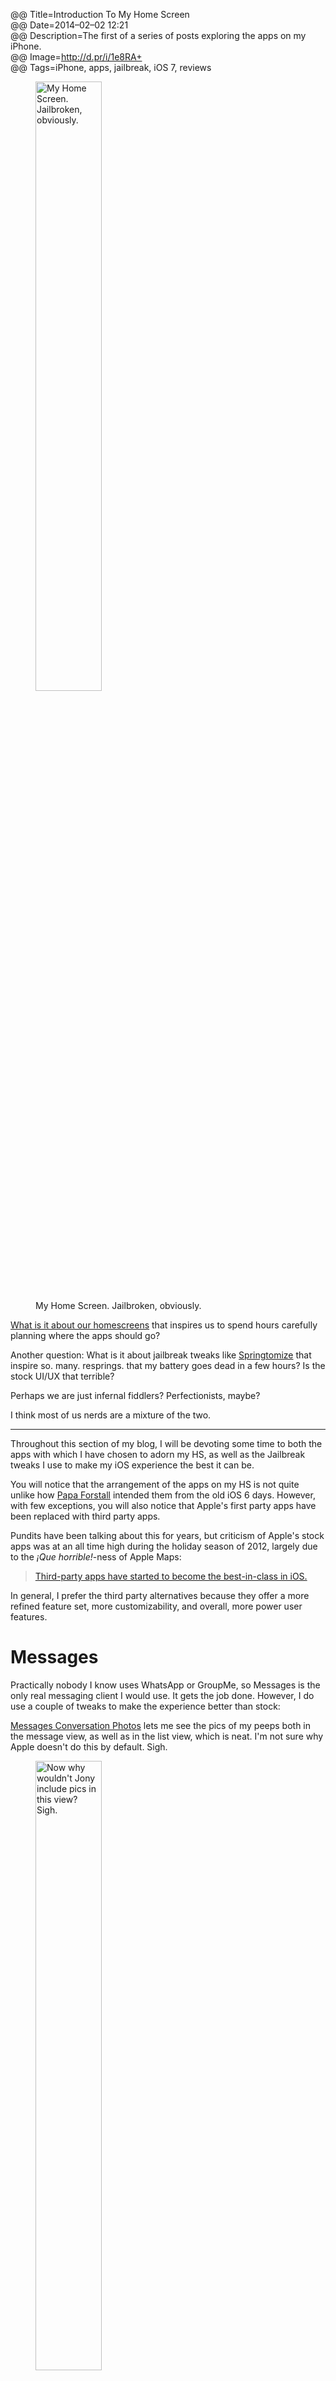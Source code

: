 @@ Title=Introduction To My Home Screen  
@@ Date=2014–02–02 12:21  
@@ Description=The first of a series of posts exploring the apps on my iPhone.  
@@ Image=http://d.pr/i/1e8RA+     
@@ Tags=iPhone, apps, jailbreak, iOS 7, reviews  

<figure>
	<img src="http://d.pr/i/1e8RA" alt="My Home Screen. Jailbroken, obviously." width="50%" />
	<figcaption>My Home Screen. Jailbroken, obviously.</figcaption>
</figure>

[What is it about our homescreens](http://lifehacker.com/5991283/how-to-customize-your-iphones-home-screen-and-break-away-from-the-pack) that inspires us to spend hours carefully planning where the apps should go?

Another question: What is it about jailbreak tweaks like [Springtomize](http://www.idownloadblog.com/2014/01/25/review-springtomize-3/) that inspire so. many. resprings. that my battery goes dead in a few hours? Is the stock UI/UX that terrible? 

Perhaps we are just infernal fiddlers? Perfectionists, maybe?

I think most of us nerds are a mixture of the two.

***

Throughout this section of my blog, I will be devoting some time to both the apps with which I have chosen to adorn my HS, as well as the Jailbreak tweaks I use to make my iOS experience the best it can be.

You will notice that the arrangement of the apps on my HS is not quite unlike how [Papa Forstall](http://www.gizmodo.com.au/2012/10/show-us-your-phones-home-screen/) intended them from the old iOS 6 days. However, with few exceptions, you will also notice that Apple's first party apps have been replaced with third party apps.

Pundits have been talking about this for years, but criticism of Apple's stock apps was at an all time high during the holiday season of 2012, largely due to the *¡Que horrible!*-ness of Apple Maps:

>[Third-party apps have started to become the best-in-class in iOS.](https://theoveranalyzed.squarespace.com/archive/2014/02/introduction-to-my-home-screen#)

In general, I prefer the third party alternatives because they offer a more refined feature set, more customizability, and overall, more power user features. 

# Messages #

Practically nobody I know uses WhatsApp or GroupMe, so Messages is the only real messaging client I would use. It gets the job done. However, I do use a couple of tweaks to make the experience better than stock:

[Messages Conversation Photos](http://www.idownloadblog.com/2013/05/15/messages-convo-photos/) lets me see the pics of my peeps both in the message view, as well as in the list view, which is neat. I'm not sure why Apple doesn't do this by default. Sigh.

<figure>
	<img src="http://d.pr/i/106Jd" alt="Now why wouldn't Jony include pics in this view? Sigh."  width="50%" />
	<figcaption>Now why wouldn't Jony include pics in this view? Sigh.</figcaption>
</figure>

[Couria](http://www.idownloadblog.com/2014/01/28/couria/) is one of many quick reply inspired Messages tweak that allows both swiping lock screen notifications as well as tapping banner notifications to enable a quick reply.

<figure>
	<img src="http://d.pr/i/1hSkk" alt="Lock Screen / Home Screen view" width="50%" />
	<figcaption>Lock Screen / Home Screen view</figcaption>
</figure>

[SwipeSelection Pro](http://tapbots.com/software/tweetbot/) works in any app that has keyboard functionality. But what makes it so important for Messages, is that outside of [Tweetbot 3](http://tapbots.com/software/tweetbot/), I spend more time typing in Messages than in any other app. 